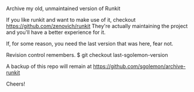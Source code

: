 Archive my old, unmaintained version of Runkit

If you like runkit and want to make use of it, checkout https://github.com/zenovich/runkit They're actually maintaining the project and you'll have a better experience for it.

If, for some reason, you need the last version that was here, fear not.

Revision control remembers.
$ git checkout last-sgolemon-version

A backup of this repo will remain at https://github.com/sgolemon/archive-runkit

Cheers!

